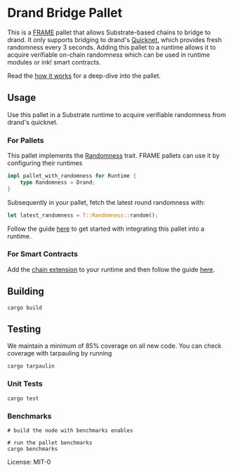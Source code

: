 # Drand Bridge Pallet

This is a [FRAME](https://docs.substrate.io/reference/frame-pallets/) pallet that allows Substrate-based chains to bridge to drand. It only supports bridging to drand's [Quicknet](https://drand.love/blog/quicknet-is-live-on-the-league-of-entropy-mainnet), which provides fresh randomness every 3 seconds. Adding this pallet to a runtime allows it to acquire verifiable on-chain randomness which can be used in runtime modules or ink! smart contracts. 

Read the [how it works](./docs/how_it_works.md) for a deep-dive into the pallet.

## Usage

Use this pallet in a Substrate runtime to acquire verifiable randomness from drand's quicknet.

### For Pallets
This pallet implements the [Randomness]() trait. FRAME pallets can use it by configuring their runtimes 

``` rust
impl pallet_with_randomness for Runtime {
    type Randomness = Drand;
}
```

Subsequently in your pallet, fetch the latest round randomness with:

``` rust
let latest_randomness = T::Randomness::random();
```

Follow the guide [here](../../../docs/integration.md) to get started with integrating this pallet into a runtime.

### For Smart Contracts

Add the [chain extension]() to your runtime and then follow the guide [here]().

## Building

``` shell
cargo build
```

## Testing

We maintain a minimum of 85% coverage on all new code. You can check coverage with tarpauling by running 

``` shell
cargo tarpaulin
```

### Unit Tests

``` shell
cargo test
```

### Benchmarks
``` shell
# build the node with benchmarks enables

# run the pallet benchmarks
cargo benchmarks
```

License: MIT-0

